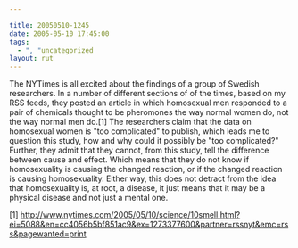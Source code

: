 ```yaml
---

title: 20050510-1245
date: 2005-05-10 17:45:00
tags:
  - ", "uncategorized
layout: rut
---
```


<p>The NYTimes is all excited about the findings of a group of
Swedish researchers.  In a number of different sections of of the
times, based on my RSS feeds, they posted an article in which
homosexual men responded to a pair of chemicals thought to be
pheromones the way normal women do, not the way normal men do.[1]
The researchers claim that the data on homosexual women is "too
complicated" to publish, which leads me to question this study, how
and why could it possibly be "too complicated?"  Further, they admit
that they cannot, from this study, tell the difference between cause
and effect.  Which means that they do not know if homosexuality
is causing the changed reaction, or if the changed reaction is
causing homosexuality.  Either way, this does not detract from the
idea that homosexuality is, at root, a disease, it just means that
it may be a physical disease and not just a mental one.</p>

[1]
http://www.nytimes.com/2005/05/10/science/10smell.html?ei=5088&en=cc4056b5bf851ac9&ex=1273377600&partner=rssnyt&emc=rss&pagewanted=print

